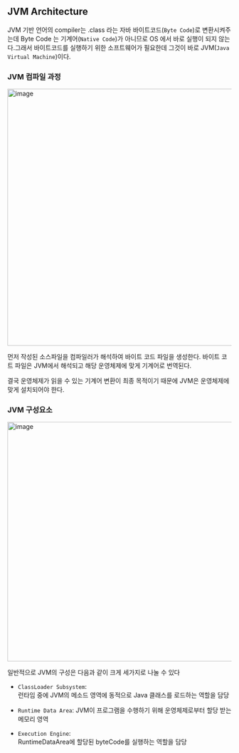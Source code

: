 ## JVM Architecture

JVM 기반 언어의 compiler는 .class 라는 자바 바이트코드(`Byte Code`)로 변환시켜주는데 Byte Code 는 기계어(`Native Code`)가 아니므로 OS 에서 바로 실행이 되지 않는다.그래서 바이트코드를 실행하기 위한 소프트웨어가 필요한데 그것이 바로 JVM(`Java Virtual Machine`)이다.

### JVM 컴파일 과정

<img width="577" alt="image" src="https://user-images.githubusercontent.com/51963264/198292023-bc3cc409-6126-4c7b-a073-c97914af8370.png">

 먼저 작성된 소스파일을 컴파일러가 해석하여 바이트 코드 파일을 생성한다. 바이트 코트 파일은 JVM에서 해석되고 해당 운영체제에 맞게 기계어로 번역된다.

 결국 운영체제가 읽을 수 있는 기계어 변환이 최종 목적이기 때문에 JVM은 운영체제에 맞게 설치되어야 한다.

### JVM 구성요소

<img width="538" alt="image" src="https://user-images.githubusercontent.com/51963264/196954440-e4653e9d-9ffe-4cce-80e2-c5b2279410be.png">

일반적으로 JVM의 구성은 다음과 같이 크게 세가지로 나눌 수 있다

- `ClassLoader Subsystem`:   
런타임 중에 JVM의 메소드 영역에 동적으로 Java 클래스를 로드하는 역할을 담당

- `Runtime Data Area`:
JVM이 프로그램을 수행하기 위해 운영체제로부터 할당 받는 메모리 영역

- `Execution Engine`:   
RuntimeDataArea에 할당된 byteCode를 실행하는 역할을 담당
